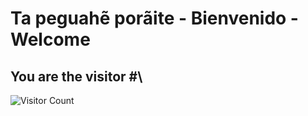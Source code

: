# Ta peguahẽ porãite - Bienvenido - Welcome

## You are the visitor \#\
![Visitor Count](https://profile-counter.glitch.me/{jdromero88}/count.svg)
